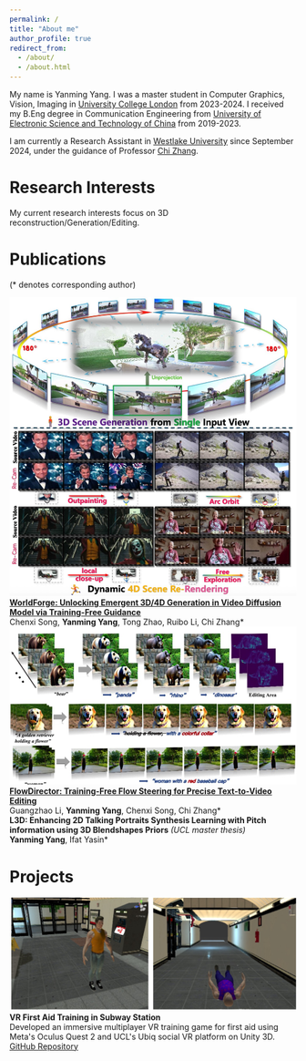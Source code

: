 ```yaml
---
permalink: /
title: "About me"
author_profile: true
redirect_from: 
  - /about/
  - /about.html
---
```


My name is Yanming Yang. I was a master student in Computer Graphics, Vision, Imaging in [University College London](https://www.ucl.ac.uk) from 2023-2024. I received my B.Eng degree in Communication Engineering from [University of Electronic Science and Technology of China](https://en.uestc.edu.cn) from 2019-2023.

I am currently a Research Assistant in [Westlake University](https://en.westlake.edu.cn) since September 2024, under the guidance of Professor [Chi Zhang](https://icoz69.github.io).

# Research Interests
My current research interests focus on 3D reconstruction/Generation/Editing.

# Publications
(* denotes corresponding author)

<div class="publication-item">
  <div class="publication-image">
    <img src="/images/worldforge.jpg" alt="WorldForge Preview">
  </div>
  <div class="publication-content">
    <strong><a href="https://worldforge-agi.github.io">WorldForge: Unlocking Emergent 3D/4D Generation in Video Diffusion Model via Training-Free Guidance</a></strong><br>
    Chenxi Song, <strong>Yanming Yang</strong>, Tong Zhao, Ruibo Li, Chi Zhang*<br>
  </div>
</div>

<div class="publication-item">
  <div class="publication-image">
    <img src="/images/flowdirector.jpg" alt="FlowDirector Preview">
  </div>
  <div class="publication-content">
    <strong><a href="https://flowdirector-edit.github.io">FlowDirector: Training-Free Flow Steering for Precise Text-to-Video Editing</a></strong><br>
    Guangzhao Li, <strong>Yanming Yang</strong>, Chenxi Song, Chi Zhang*<br>
  </div>
</div>

<div class="publication-item">
  <div class="publication-content">
    <strong>L3D: Enhancing 2D Talking Portraits Synthesis Learning with Pitch information using 3D Blendshapes Priors</strong> <em>(UCL master thesis)</em><br>
    <strong>Yanming Yang</strong>, Ifat Yasin*<br>
  </div>
</div>

# Projects

<div class="publication-item">
  <div class="publication-image">
    <img src="/images/VRproject.jpg" alt="VR First Aid Training Project">
  </div>
  <div class="publication-content">
    <strong>VR First Aid Training in Subway Station</strong><br>
    Developed an immersive multiplayer VR training game for first aid using Meta's Oculus Quest 2 and UCL's Ubiq social VR platform on Unity 3D.<br>
    <a href="https://github.com/2hiTee/COMP0113-Group-Project">GitHub Repository</a>
  </div>
</div>

